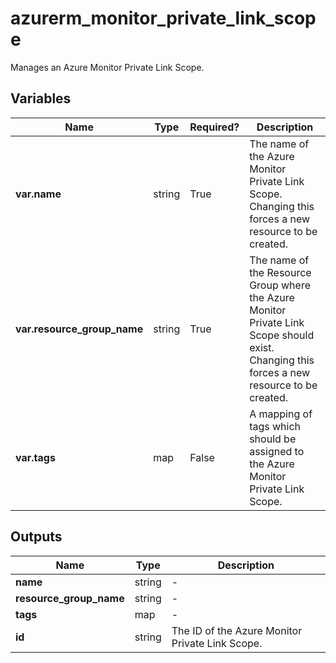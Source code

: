 # azurerm_monitor_private_link_scope

Manages an Azure Monitor Private Link Scope.

## Variables

| Name | Type | Required? |  Description |
| ---- | ---- | --------- |  ----------- |
| **var.name** | string | True | The name of the Azure Monitor Private Link Scope. Changing this forces a new resource to be created. | 
| **var.resource_group_name** | string | True | The name of the Resource Group where the Azure Monitor Private Link Scope should exist. Changing this forces a new resource to be created. | 
| **var.tags** | map | False | A mapping of tags which should be assigned to the Azure Monitor Private Link Scope. | 



## Outputs

| Name | Type | Description |
| ---- | ---- | --------- | 
| **name** | string  | - | 
| **resource_group_name** | string  | - | 
| **tags** | map  | - | 
| **id** | string  | The ID of the Azure Monitor Private Link Scope. | 